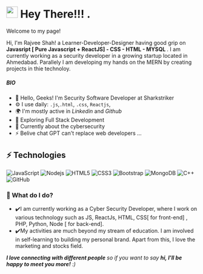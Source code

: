 <h1><img src="https://emojis.slackmojis.com/emojis/images/1531849430/4246/blob-sunglasses.gif?1531849430" width="30"/> Hey There!!! .</h1>


<p>Welcome to my page! </p>
Hi, I'm Rajvee Shah! a Learner-Developer-Designer having good grip on <b>Javasript [ Pure Javascript + ReactJS] - CSS - HTML - MYSQL </b>. I am currently working as a security developer in a growing startup located in Ahmedabad. Parallely I am developing my hands on the MERN by creating projects in thie technoloy.
<p>

<!--
*rajveeshah2210/rajveeshah221-* is a ✨ special ✨ repository because its `README.md` (this file) appears on your GitHub profile.

Here are some ideas to get you started:

- 🔭 I’m currently working on ...
- 🌱 I’m currently learning ...
- 👯 I’m looking to collaborate on ...
- 🤔 I’m looking for help with ...
- 💬 Ask me about ...
- 📫 How to reach me: ...
- 😄 Pronouns: ...
- ⚡ Fun fact: ...
-->

##### BIO

- 🏢 Hello, Geeks! I'm Security Software Developer at Sharkstriker
- ⚙️ I use daily: `.js`,`.html`, `.css`, `Reactjs`, 
- 🌍 I'm mostly active in *Linkedin* and *Github*
- 🌱 Exploring Full Stack Development
- 🌱 Currently about the cybersecurity
- ⚡ Belive chat GPT can't replace web developers ...

## ⚡ Technologies

![JavaScript](https://img.shields.io/badge/-JavaScript-black?style=flat-square&logo=javascript)
![Nodejs](https://img.shields.io/badge/-Nodejs-black?style=flat-square&logo=Node.js)
![HTML5](https://img.shields.io/badge/-HTML5-E34F26?style=flat-square&logo=html5&logoColor=white)
![CSS3](https://img.shields.io/badge/-CSS3-1572B6?style=flat-square&logo=css3)
![Bootstrap](https://img.shields.io/badge/-Bootstrap-563D7C?style=flat-square&logo=bootstrap)
![MongoDB](https://img.shields.io/badge/-MongoDB-black?style=flat-square&logo=mongodb)
![C++](https://img.shields.io/badge/-C++-00599C?style=flat-square&logo=c)
![GitHub](https://img.shields.io/badge/-GitHub-181717?style=flat-square&logo=github)

### 🌱 What do I do?

- ✔️I am currently working as a Cyber Security Developer, where I work on various technology such as JS, ReactJs, HTML, CSS[ for front-end] , PHP, Python, Node [ for back-end].
- ✔️My activities are much beyond my stream of education. I am involved in self-learning to building my personal brand. Apart from this, I love the marketing and stocks field. 





 <em><b>I love connecting with different people</b> so if you want to say <b>hi, I'll be happy to meet you more!</b> :)</em>
